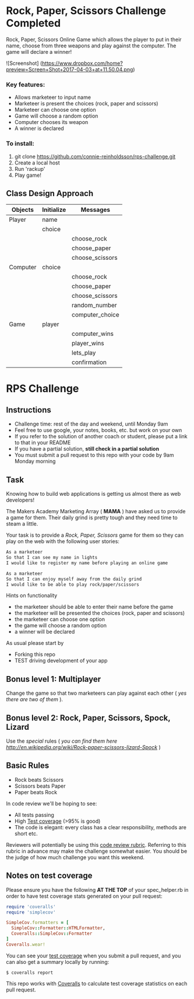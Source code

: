# Rock, Paper, Scissors Challenge Completed

Rock, Paper, Scissors Online Game which allows the player to put in their name, choose from three weapons and play against the computer. The game will declare a winner!

![Screenshot] (https://www.dropbox.com/home?preview=Screen+Shot+2017-04-03+at+11.50.04.png)

### Key features:
- Allows marketeer to input name
- Marketeer is present the choices (rock, paper and scissors)
- Marketeer can choose one option
- Game will choose a random option
- Computer chooses its weapon
- A winner is declared


### To install:
1. git clone https://github.com/connie-reinholdsson/rps-challenge.git
2. Create a local host
3. Run 'rackup'
4. Play game!


## Class Design Approach

| **Objects** | **Initialize**    | **Messages**
|-------------|-------------------|---------------|
| Player      | name              |               |
|             | choice            |               |
|             |                   |choose_rock    |
|             |                   |choose_paper   |
|             |                   |choose_scissors|
| Computer    | choice            |               |
|             |                   |choose_rock    |
|             |                   |choose_paper   |
|             |                   |choose_scissors|
|             |                   |random_number  |
|             |                   |computer_choice|
| Game        | player            |               |
|             |                   |computer_wins  |
|             |                   |player_wins    |
|             |                   |lets_play      |
|             |                   |confirmation  ||


# RPS Challenge

Instructions
-------

* Challenge time: rest of the day and weekend, until Monday 9am
* Feel free to use google, your notes, books, etc. but work on your own
* If you refer to the solution of another coach or student, please put a link to that in your README
* If you have a partial solution, **still check in a partial solution**
* You must submit a pull request to this repo with your code by 9am Monday morning

Task
----

Knowing how to build web applications is getting us almost there as web developers!

The Makers Academy Marketing Array ( **MAMA** ) have asked us to provide a game for them. Their daily grind is pretty tough and they need time to steam a little.

Your task is to provide a _Rock, Paper, Scissors_ game for them so they can play on the web with the following user stories:

```sh
As a marketeer
So that I can see my name in lights
I would like to register my name before playing an online game

As a marketeer
So that I can enjoy myself away from the daily grind
I would like to be able to play rock/paper/scissors
```

Hints on functionality

- the marketeer should be able to enter their name before the game
- the marketeer will be presented the choices (rock, paper and scissors)
- the marketeer can choose one option
- the game will choose a random option
- a winner will be declared


As usual please start by

* Forking this repo
* TEST driving development of your app


## Bonus level 1: Multiplayer

Change the game so that two marketeers can play against each other ( _yes there are two of them_ ).

## Bonus level 2: Rock, Paper, Scissors, Spock, Lizard

Use the _special_ rules ( _you can find them here http://en.wikipedia.org/wiki/Rock-paper-scissors-lizard-Spock_ )

## Basic Rules

- Rock beats Scissors
- Scissors beats Paper
- Paper beats Rock

In code review we'll be hoping to see:

* All tests passing
* High [Test coverage](https://github.com/makersacademy/course/blob/master/pills/test_coverage.md) (>95% is good)
* The code is elegant: every class has a clear responsibility, methods are short etc.

Reviewers will potentially be using this [code review rubric](docs/review.md).  Referring to this rubric in advance may make the challenge somewhat easier.  You should be the judge of how much challenge you want this weekend.

Notes on test coverage
----------------------

Please ensure you have the following **AT THE TOP** of your spec_helper.rb in order to have test coverage stats generated
on your pull request:

```ruby
require 'coveralls'
require 'simplecov'

SimpleCov.formatters = [
  SimpleCov::Formatter::HTMLFormatter,
  Coveralls::SimpleCov::Formatter
]
Coveralls.wear!
```

You can see your [test coverage](https://github.com/makersacademy/course/blob/master/pills/test_coverage.md) when you submit a pull request, and you can also get a summary locally by running:

```
$ coveralls report
```

This repo works with [Coveralls](https://coveralls.io/) to calculate test coverage statistics on each pull request.
